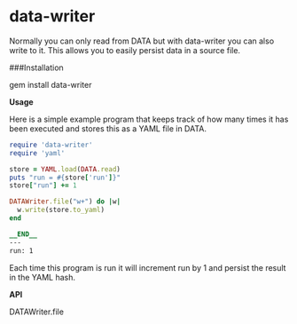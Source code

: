 data-writer
===========

Normally you can only read from DATA but with data-writer you can also write to it. This allows you to easily persist data in a source file.

###Installation

gem install data-writer

__Usage__

Here is a simple example program that keeps track of how many times it has been executed and stores this as a YAML file in DATA.

```ruby
require 'data-writer'
require 'yaml'

store = YAML.load(DATA.read)
puts "run = #{store['run']}"
store["run"] += 1

DATAWriter.file("w+") do |w|
  w.write(store.to_yaml)
end

__END__
---
run: 1
```

Each time this program is run it will increment run by 1 and persist the result in the YAML hash.

__API__

DATAWriter.file












